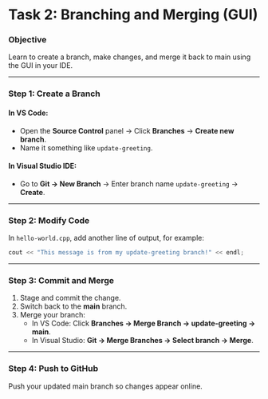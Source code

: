 # Task 2: Branching and Merging (GUI)

### Objective
Learn to create a branch, make changes, and merge it back to main using the GUI in your IDE.

---

### Step 1: Create a Branch
#### In VS Code:
- Open the **Source Control** panel → Click **Branches** → **Create new branch**.  
- Name it something like `update-greeting`.

#### In Visual Studio IDE:
- Go to **Git → New Branch** → Enter branch name `update-greeting` → **Create**.

---

### Step 2: Modify Code
In `hello-world.cpp`, add another line of output, for example:
```cpp
cout << "This message is from my update-greeting branch!" << endl;
```

---

### Step 3: Commit and Merge
1. Stage and commit the change.  
2. Switch back to the **main** branch.  
3. Merge your branch:
   - In VS Code: Click **Branches → Merge Branch → update-greeting → main**.  
   - In Visual Studio: **Git → Merge Branches → Select branch → Merge**.

---

### Step 4: Push to GitHub
Push your updated main branch so changes appear online.
